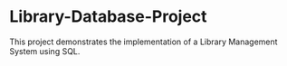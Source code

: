 # Library-Database-Project
This project demonstrates the implementation of a Library Management System using SQL.
